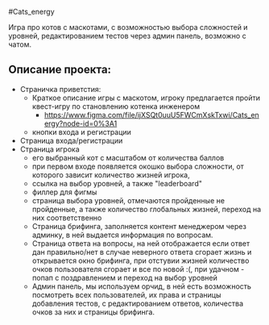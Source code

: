 #Cats_energy

Игра про котов с маскотами, с возможностью выбора сложностей и уровней, редактированием тестов через админ панель, возможно с чатом. 

Описание проекта:
-
- Страничка приветстия:
  - Краткое описание игры с маскотом, игроку предлагается пройти квест-игру по становлению котенка инженером 
    - https://www.figma.com/file/ijXSQt0uuU5FWCmXskTxwi/Cats_energy?node-id=0%3A1
  - кнопки входа и регистрации
- Страница входа/регистрации
- Страница игрока
  - его выбранный кот с масштабом от количества баллов
  - при первом входе появляется окошко выбора сложности, от которого зависит количество жизней игрока, 
  - ссылка на выбор уровней, а также "leaderboard"
  - филлер для фигмы
  - страница выбора уровней, отмечаются пройденные не пройденные, а также количество глобальных жизней, переход на них соответственно
  - Страница брифинга, заполняется контент менеджером через админку, в ней выдается информация по вопросам.
  - Страница ответа на вопросы, на ней отображается если ответ дан правильно/нет в случае неверного ответа сгорает жизнь и открывается окно брифинга, при отстувии жизней количество очков пользователя сгорает и все по новой :(, при удачном - попап с поздравлением и переход на выбор уровней 
  - Админ панель, мы используем орчид, в ней есть возможность посмотреть всех пользователей, их права и страницы добавления тестов, с редактированием ответов, количества очков за них и страницы брифинга.
